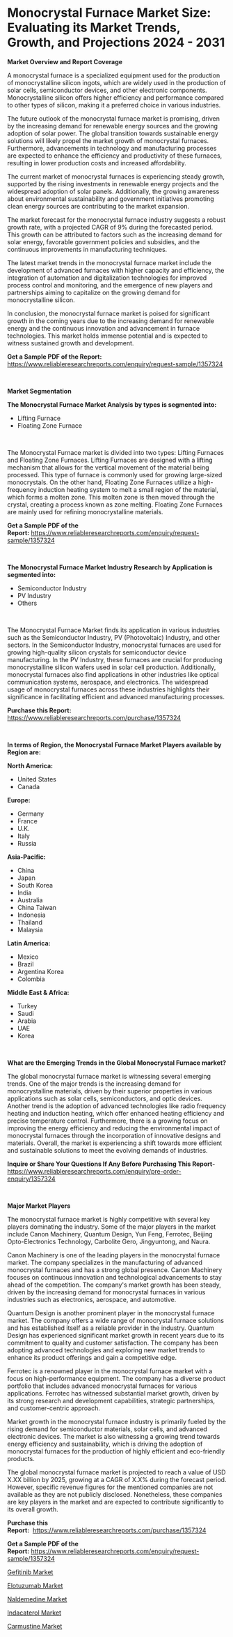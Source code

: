 <p><h1>Monocrystal Furnace Market Size: Evaluating its Market Trends, Growth, and Projections 2024 - 2031</h1></p><p><strong>Market Overview and Report Coverage</strong></p>
<p><p>A monocrystal furnace is a specialized equipment used for the production of monocrystalline silicon ingots, which are widely used in the production of solar cells, semiconductor devices, and other electronic components. Monocrystalline silicon offers higher efficiency and performance compared to other types of silicon, making it a preferred choice in various industries.</p><p>The future outlook of the monocrystal furnace market is promising, driven by the increasing demand for renewable energy sources and the growing adoption of solar power. The global transition towards sustainable energy solutions will likely propel the market growth of monocrystal furnaces. Furthermore, advancements in technology and manufacturing processes are expected to enhance the efficiency and productivity of these furnaces, resulting in lower production costs and increased affordability.</p><p>The current market of monocrystal furnaces is experiencing steady growth, supported by the rising investments in renewable energy projects and the widespread adoption of solar panels. Additionally, the growing awareness about environmental sustainability and government initiatives promoting clean energy sources are contributing to the market expansion.</p><p>The market forecast for the monocrystal furnace industry suggests a robust growth rate, with a projected CAGR of 9% during the forecasted period. This growth can be attributed to factors such as the increasing demand for solar energy, favorable government policies and subsidies, and the continuous improvements in manufacturing techniques.</p><p>The latest market trends in the monocrystal furnace market include the development of advanced furnaces with higher capacity and efficiency, the integration of automation and digitalization technologies for improved process control and monitoring, and the emergence of new players and partnerships aiming to capitalize on the growing demand for monocrystalline silicon.</p><p>In conclusion, the monocrystal furnace market is poised for significant growth in the coming years due to the increasing demand for renewable energy and the continuous innovation and advancement in furnace technologies. This market holds immense potential and is expected to witness sustained growth and development.</p></p>
<p><strong>Get a Sample PDF of the Report:</strong> <a href="https://www.reliableresearchreports.com/enquiry/request-sample/1357324">https://www.reliableresearchreports.com/enquiry/request-sample/1357324</a></p>
<p>&nbsp;</p>
<p><strong>Market Segmentation</strong></p>
<p><strong>The Monocrystal Furnace Market Analysis by types is segmented into:</strong></p>
<p><ul><li>Lifting Furnace</li><li>Floating Zone Furnace</li></ul></p>
<p>&nbsp;</p>
<p><p>The Monocrystal Furnace market is divided into two types: Lifting Furnaces and Floating Zone Furnaces. Lifting Furnaces are designed with a lifting mechanism that allows for the vertical movement of the material being processed. This type of furnace is commonly used for growing large-sized monocrystals. On the other hand, Floating Zone Furnaces utilize a high-frequency induction heating system to melt a small region of the material, which forms a molten zone. This molten zone is then moved through the crystal, creating a process known as zone melting. Floating Zone Furnaces are mainly used for refining monocrystalline materials.</p></p>
<p><strong>Get a Sample PDF of the Report:</strong>&nbsp;<a href="https://www.reliableresearchreports.com/enquiry/request-sample/1357324">https://www.reliableresearchreports.com/enquiry/request-sample/1357324</a></p>
<p>&nbsp;</p>
<p><strong>The Monocrystal Furnace Market Industry Research by Application is segmented into:</strong></p>
<p><ul><li>Semiconductor Industry</li><li>PV Industry</li><li>Others</li></ul></p>
<p>&nbsp;</p>
<p><p>The Monocrystal Furnace Market finds its application in various industries such as the Semiconductor Industry, PV (Photovoltaic) Industry, and other sectors. In the Semiconductor Industry, monocrystal furnaces are used for growing high-quality silicon crystals for semiconductor device manufacturing. In the PV Industry, these furnaces are crucial for producing monocrystalline silicon wafers used in solar cell production. Additionally, monocrystal furnaces also find applications in other industries like optical communication systems, aerospace, and electronics. The widespread usage of monocrystal furnaces across these industries highlights their significance in facilitating efficient and advanced manufacturing processes.</p></p>
<p><strong>Purchase this Report:</strong>&nbsp; <a href="https://www.reliableresearchreports.com/purchase/1357324">https://www.reliableresearchreports.com/purchase/1357324</a></p>
<p>&nbsp;</p>
<p><strong>In terms of Region, the Monocrystal Furnace Market Players available by Region are:</strong></p>
<p>
    <p> <strong> North America: </strong>
        <ul>
            <li>United States</li>
            <li>Canada</li>
        </ul>
        </p> 
    <p> <strong> Europe: </strong>
        <ul>
            <li>Germany</li>
            <li>France</li>
            <li>U.K.</li>
            <li>Italy</li>
            <li>Russia</li>
        </ul>
        </p> 
    <p> <strong> Asia-Pacific: </strong>
        <ul>
            <li>China</li>
            <li>Japan</li>
            <li>South Korea</li>
            <li>India</li>
            <li>Australia</li>
            <li>China Taiwan</li>
            <li>Indonesia</li>
            <li>Thailand</li>
            <li>Malaysia</li>
        </ul>
        </p> 
    <p> <strong> Latin America: </strong>
        <ul>
            <li>Mexico</li>
            <li>Brazil</li>
            <li>Argentina Korea</li>
            <li>Colombia</li>
        </ul>
        </p> 
    <p> <strong> Middle East & Africa: </strong>
        <ul>
            <li>Turkey</li>
            <li>Saudi</li>
            <li>Arabia</li>
            <li>UAE</li>
            <li>Korea</li>
        </ul>
    </p>
    </p>
<p>&nbsp;</p>
<p><strong>What are the Emerging Trends in the Global Monocrystal Furnace market?</strong></p>
<p><p>The global monocrystal furnace market is witnessing several emerging trends. One of the major trends is the increasing demand for monocrystalline materials, driven by their superior properties in various applications such as solar cells, semiconductors, and optic devices. Another trend is the adoption of advanced technologies like radio frequency heating and induction heating, which offer enhanced heating efficiency and precise temperature control. Furthermore, there is a growing focus on improving the energy efficiency and reducing the environmental impact of monocrystal furnaces through the incorporation of innovative designs and materials. Overall, the market is experiencing a shift towards more efficient and sustainable solutions to meet the evolving demands of industries.</p></p>
<p><strong>Inquire or Share Your Questions If Any Before Purchasing This Report</strong>- <a href="https://www.reliableresearchreports.com/enquiry/pre-order-enquiry/1357324">https://www.reliableresearchreports.com/enquiry/pre-order-enquiry/1357324</a></p>
<p>&nbsp;</p>
<p><strong>Major Market Players</strong></p>
<p><p>The monocrystal furnace market is highly competitive with several key players dominating the industry. Some of the major players in the market include Canon Machinery, Quantum Design, Yun Feng, Ferrotec, Beijing Opto-Electronics Technology, Carbolite Gero, Jingyuntong, and Naura. </p><p>Canon Machinery is one of the leading players in the monocrystal furnace market. The company specializes in the manufacturing of advanced monocrystal furnaces and has a strong global presence. Canon Machinery focuses on continuous innovation and technological advancements to stay ahead of the competition. The company's market growth has been steady, driven by the increasing demand for monocrystal furnaces in various industries such as electronics, aerospace, and automotive.</p><p>Quantum Design is another prominent player in the monocrystal furnace market. The company offers a wide range of monocrystal furnace solutions and has established itself as a reliable provider in the industry. Quantum Design has experienced significant market growth in recent years due to its commitment to quality and customer satisfaction. The company has been adopting advanced technologies and exploring new market trends to enhance its product offerings and gain a competitive edge.</p><p>Ferrotec is a renowned player in the monocrystal furnace market with a focus on high-performance equipment. The company has a diverse product portfolio that includes advanced monocrystal furnaces for various applications. Ferrotec has witnessed substantial market growth, driven by its strong research and development capabilities, strategic partnerships, and customer-centric approach.</p><p>Market growth in the monocrystal furnace industry is primarily fueled by the rising demand for semiconductor materials, solar cells, and advanced electronic devices. The market is also witnessing a growing trend towards energy efficiency and sustainability, which is driving the adoption of monocrystal furnaces for the production of highly efficient and eco-friendly products.</p><p>The global monocrystal furnace market is projected to reach a value of USD X.XX billion by 2025, growing at a CAGR of X.X% during the forecast period. However, specific revenue figures for the mentioned companies are not available as they are not publicly disclosed. Nonetheless, these companies are key players in the market and are expected to contribute significantly to its overall growth.</p></p>
<p><strong>Purchase this Report:</strong>&nbsp;&nbsp;<a href="https://www.reliableresearchreports.com/purchase/1357324">https://www.reliableresearchreports.com/purchase/1357324</a></p>
<p></p>
<p><strong>Get a Sample PDF of the Report:</strong>&nbsp;<a href="https://www.reliableresearchreports.com/enquiry/request-sample/1357324">https://www.reliableresearchreports.com/enquiry/request-sample/1357324</a></p>
<p><p><a href="https://medium.com/@alanwatkins6h/gefitinib-market-comprehensive-assessment-by-type-application-and-geography-b824a126e8e2">Gefitinib Market</a></p><p><a href="https://medium.com/@alanwatkins6h/elotuzumab-market-share-evolution-and-market-growth-trends-2023-2030-2be70fab4333">Elotuzumab Market</a></p><p><a href="https://medium.com/@deirdreclark76/analyzing-naldemedine-market-global-industry-perspective-and-forecast-2023-to-2030-a30192a8fc28">Naldemedine Market</a></p><p><a href="https://medium.com/@alanwatkins6h/indacaterol-market-size-cagr-trends-2024-2030-6bc3c316fc7a">Indacaterol Market</a></p><p><a href="https://medium.com/@alanwatkins6h/analyzing-carmustine-market-global-industry-perspective-and-forecast-2023-to-2030-8a50324deb4b">Carmustine Market</a></p></p>